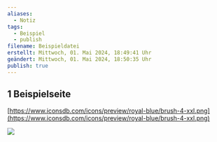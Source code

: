 ```yaml
---
aliases:
  - Notiz
tags:
  - Beispiel
  - publish
filename: Beispieldatei
erstellt: Mittwoch, 01. Mai 2024, 18:49:41 Uhr
geändert: Mittwoch, 01. Mai 2024, 18:50:35 Uhr
publish: true
---
```


## 1 Beispielseite

[https://www.iconsdb.com/icons/preview/royal-blue/brush-4-xxl.png](https://www.iconsdb.com/icons/preview/royal-blue/brush-4-xxl.png)


![](https://www.iconsdb.com/icons/preview/royal-blue/brush-4-xxl.png)